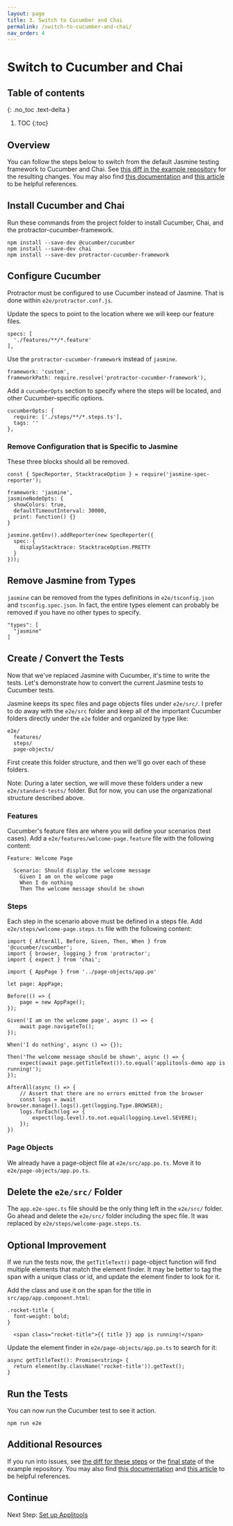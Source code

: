 ```yaml
---
layout: page
title: 3. Switch to Cucumber and Chai
permalink: /switch-to-cucumber-and-chai/
nav_order: 4
---
```


# Switch to Cucumber and Chai

## Table of contents
{: .no_toc .text-delta }

1. TOC
{:toc}

## Overview

You can follow the steps below to switch from the default Jasmine testing framework to Cucumber and Chai. See [this diff in the example repository](https://github.com/jeremy-jarvis/applitools-demo/compare/0fb884f...e3fb471) for the resulting changes. You may also find [this documentation](https://www.npmjs.com/package/protractor-cucumber-framework) and [this article](https://www.amadousall.com/angular-e2e-with-cucumber/) to be helpful references.

## Install Cucumber and Chai
Run these commands from the project folder to install Cucumber, Chai, and the protractor-cucumber-framework.

```
npm install --save-dev @cucumber/cucumber
npm install --save-dev chai
npm install --save-dev protractor-cucumber-framework
```

## Configure Cucumber
Protractor must be configured to use Cucumber instead of Jasmine. That is done within `e2e/protractor.conf.js`.

Update the specs to point to the location where we will keep our feature files.

```
specs: [
  './features/**/*.feature'
],
```

Use the `protractor-cucumber-framework` instead of `jasmine`.

```
framework: 'custom',
frameworkPath: require.resolve('protractor-cucumber-framework'),
```

Add a `cucumberOpts` section to specify where the steps will be located, and other Cucumber-specific options.

```
cucumberOpts: {
  require: ['./steps/**/*.steps.ts'],
  tags: ''
},
```

### Remove Configuration that is Specific to Jasmine

These three blocks should all be removed.

```
const { SpecReporter, StacktraceOption } = require('jasmine-spec-reporter');
```

```
framework: 'jasmine',
jasmineNodeOpts: {
  showColors: true,
  defaultTimeoutInterval: 30000,
  print: function() {}
}
```

```
jasmine.getEnv().addReporter(new SpecReporter({
  spec: {
    displayStacktrace: StacktraceOption.PRETTY
  }
}));
```

## Remove Jasmine from Types

`jasmine` can be removed from the types definitions in `e2e/tsconfig.json` and `tsconfig.spec.json`. In fact, the entire types element can probably be removed if you have no other types to specify.

```
"types": [
  "jasmine"
]
```
## Create / Convert the Tests

Now that we've replaced Jasmine with Cucumber, it's time to write the tests. Let's demonstrate how to convert the current Jasmine tests to Cucumber tests.

Jasmine keeps its spec files and page objects files under `e2e/src/`. I prefer to do away with the `e2e/src` folder and keep all of the important Cucumber folders directly under the `e2e` folder and organized by type like:

```
e2e/
  features/
  steps/
  page-objects/
``` 

First create this folder structure, and then we'll go over each of these folders. 

Note: During a later section, we will move these folders under a new `e2e/standard-tests/` folder. But for now, you can use the organizational structure described above.

### Features

Cucumber's feature files are where you will define your scenarios (test cases). Add a `e2e/features/welcome-page.feature` file with the following content:

```
Feature: Welcome Page

  Scenario: Should display the welcome message
    Given I am on the welcome page
    When I do nothing
    Then The welcome message should be shown
```

### Steps

Each step in the scenario above must be defined in a steps file. Add `e2e/steps/welcome-page.steps.ts` file with the following content:

```
import { AfterAll, Before, Given, Then, When } from '@cucumber/cucumber';
import { browser, logging } from 'protractor';
import { expect } from 'chai';

import { AppPage } from '../page-objects/app.po'

let page: AppPage;

Before(() => {
    page = new AppPage();
});

Given('I am on the welcome page', async () => {
    await page.navigateTo();
});

When('I do nothing', async () => {});

Then('The welcome message should be shown', async () => {
    expect(await page.getTitleText()).to.equal('applitools-demo app is running!');
});

AfterAll(async () => {
    // Assert that there are no errors emitted from the browser
    const logs = await browser.manage().logs().get(logging.Type.BROWSER);
    logs.forEach(log => {
        expect(log.level).to.not.equal(logging.Level.SEVERE);
    });
})
```
### Page Objects

We already have a page-object file at `e2e/src/app.po.ts`. Move it to `e2e/page-objects/app.po.ts`.

## Delete the `e2e/src/` Folder

The `app.e2e-spec.ts` file should be the only thing left in the `e2e/src/` folder. Go ahead and delete the `e2e/src/` folder including the spec file. It was replaced by `e2e/steps/welcome-page.steps.ts`.

## Optional Improvement

If we run the tests now, the `getTitleText()` page-object function will find multiple elements that match the element finder. It may be better to tag the span with a unique class or id, and update the element finder to look for it.

Add the class and use it on the span for the title in `src/app/app.component.html`:

```
.rocket-title {
  font-weight: bold;
}
```

```
  <span class="rocket-title">{{ title }} app is running!</span>
```

Update the element finder in `e2e/page-objects/app.po.ts` to search for it:

```
async getTitleText(): Promise<string> {
  return element(by.className('rocket-title')).getText();
}
```

## Run the Tests
You can now run the Cucumber test to see it action.

`npm run e2e`

## Additional Resources

If you run into issues, see [the diff for these steps](https://github.com/vertigon451/applitools-demo/compare/0fb884f...e3fb471) or the [final state](https://github.com/vertigon451/applitools-demo) of the example repository. You may also find [this documentation](https://www.npmjs.com/package/protractor-cucumber-framework) and [this article](https://www.amadousall.com/angular-e2e-with-cucumber/) to be helpful references.

## Continue

Next Step: [Set up Applitools](/set-up-applitools)
